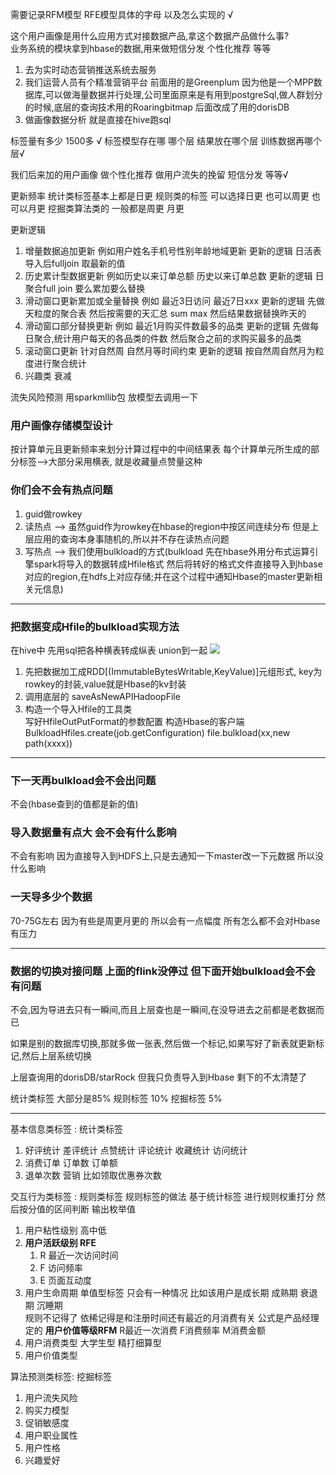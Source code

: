 需要记录RFM模型 RFE模型具体的字母 以及怎么实现的 √

这个用户画像是用什么应用方式对接数据产品,拿这个数据产品做什么事?  
业务系统的模块拿到hbase的数据,用来做短信分发 个性化推荐 等等
1. 去为实时动态营销推送系统去服务 
2. 我们运营人员有个精准营销平台 前面用的是Greenplum 因为他是一个MPP数据库,可以做海量数据并行处理,公司里面原来是有用到postgreSql,做人群划分的时候,底层的查询技术用的Roaringbitmap
后面改成了用的dorisDB
3. 做画像数据分析 就是直接在hive跑sql

标签量有多少  1500多 √
标签模型存在哪 哪个层 结果放在哪个层 训练数据再哪个层√

我们后来加的用户画像 做个性化推荐 做用户流失的挽留 短信分发 等等√



更新频率 
统计类标签基本上都是日更
规则类的标签 可以选择日更 也可以周更 也可以月更
挖掘类算法类的 一般都是周更 月更  

更新逻辑
1. 增量数据追加更新  例如用户姓名手机号性别年龄地域更新 
更新的逻辑 日活表导入后fulljoin 取最新的值 
2. 历史累计型数据更新 例如历史以来订单总额 历史以来订单总数
更新的逻辑 日聚合full join 要么累加要么替换 
3. 滑动窗口更新累加或全量替换  例如 最近3日访问 最近7日xxx
更新的逻辑  先做天粒度的聚合表  然后按需要的天汇总 sum max  然后结果数据替换昨天的
4. 滑动窗口部分替换更新 例如 最近1月购买件数最多的品类 
更新的逻辑 先做每日聚合,统计用户每天的各品类的件数 然后聚合之前的求购买最多的品类
5. 滚动窗口更新 针对自然周 自然月等时间约束
更新的逻辑 按自然周自然月为粒度进行聚合统计 
6. 兴趣类  衰减

流失风险预测 用sparkmllib包 放模型去调用一下

### 用户画像存储模型设计 
按计算单元且更新频率来划分计算过程中的中间结果表
每个计算单元所生成的部分标签-->大部分采用横表,  就是收藏量点赞量这种


### 你们会不会有热点问题
1. guid做rowkey
2. 读热点 --> 虽然guid作为rowkey在hbase的region中按区间连续分布 但是上层应用的查询本身事随机的,所以并不存在读热点问题
3. 写热点 --> 我们使用bulkload的方式(bulkload 先在hbase外用分布式运算引擎spark将导入的数据转成Hfile格式 然后将转好的格式文件直接导入到hbase对应的region,在hdfs上对应存储;并在这个过程中通知Hbase的master更新相关元信息) 

---


### 把数据变成Hfile的bulkload实现方法
在hive中 先用sql把各种横表转成纵表 union到一起 ![](images/2022-08-14-14-45-05.png)
1. 先把数据加工成RDD[(ImmutableBytesWritable,KeyValue)]元组形式, key为rowkey的封装,value就是Hbase的kv封装
2. 调用底层的 saveAsNewAPIHadoopFile
3. 构造一个导入Hfile的工具类   
写好HfileOutPutFormat的参数配置
构造Hbase的客户端
BulkloadHfiles.create(job.getConfiguration) file.bulkload(xx,new path(xxxx))

---

### 下一天再bulkload会不会出问题  
不会(hbase查到的值都是新的值)

### 导入数据量有点大 会不会有什么影响  
不会有影响 因为直接导入到HDFS上,只是去通知一下master改一下元数据 所以没什么影响  

### 一天导多少个数据 
70-75G左右 
因为有些是周更月更的 所以会有一点幅度
所有怎么都不会对Hbase有压力

---

### 数据的切换对接问题 上面的flink没停过 但下面开始bulkload会不会有问题
不会,因为导进去只有一瞬间,而且上层查也是一瞬间,在没导进去之前都是老数据而已

如果是别的数据库切换,那就多做一张表,然后做一个标记,如果写好了新表就更新标记,然后上层系统切换 

上层查询用的dorisDB/starRock 但我只负责导入到Hbase 剩下的不太清楚了


统计类标签  大部分是85% 
规则标签 10%
挖掘标签 5%

---  

基本信息类标签 : 统计类标签
1. 好评统计 差评统计 点赞统计 评论统计 收藏统计 访问统计
2. 消费订单 订单数 订单额 
3. 退单次数 营销 比如领取优惠券次数


交互行为类标签 : 规则类标签  规则标签的做法 
基于统计标签  进行规则权重打分 然后按分值的区间判断 输出枚举值
1. 用户粘性级别 高中低
2. **用户活跃级别 RFE** 
   1. R 最近一次访问时间
   2. F 访问频率
   3. E 页面互动度
3. 用户生命周期  单值型标签 只会有一种情况  比如该用户是成长期 成熟期 衰退期  沉睡期  
 规则不记得了 依稀记得是和注册时间还有最近的月消费有关 公式是产品经理定的
 **用户价值等级RFM** R最近一次消费 F消费频率 M消费金额
4. 用户消费类型  大学生型 精打细算型 
5. 用户价值类型

算法预测类标签: 挖掘标签
1. 用户流失风险
2. 购买力模型
3. 促销敏感度
4. 用户职业属性
5. 用户性格
6. 兴趣爱好

